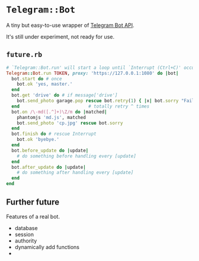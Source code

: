 # `Telegram::Bot`

A tiny but easy-to-use wrapper of [Telegram Bot API](https://core.telegram.org/bots/api).

It's still under experiment, not ready for use.

## `future.rb`

```ruby
# `Telegram::Bot.run' will start a loop until `Interrupt (Ctrl+C)' occured
Telegram::Bot.run TOKEN, proxy: 'https://127.0.0.1:1080' do |bot|
  bot.start do # once
    bot.ok 'yes, master.'
  end
  bot.get 'drive' do # if message['drive']
    bot.send_photo garage.pop rescue bot.retry(1) { |x| bot.sorry "Failed #{x} times." }
  end                          # totally retry ^ times
  bot.on /\-md([.^]+)\Z/m do |matched|
    phantomjs 'md.js', matched
    bot.send_photo 'cp.jpg' rescue bot.sorry
  end
  bot.finish do # rescue Interrupt
    bot.ok 'byebye.'
  end
  bot.before_update do |update|
    # do something before handling every [update]
  end
  bot.after_update do |update|
    # do something after handling every [update]
  end
end
```

## Further future

Features of a real bot.

- database
- session
- authority
- dynamically add functions
- 
